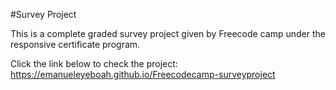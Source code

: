 #Survey Project

This is a complete  graded survey project given by Freecode camp under the responsive certificate program.


Click the link below to check the project:
https://emanueleyeboah.github.io/Freecodecamp-surveyproject
